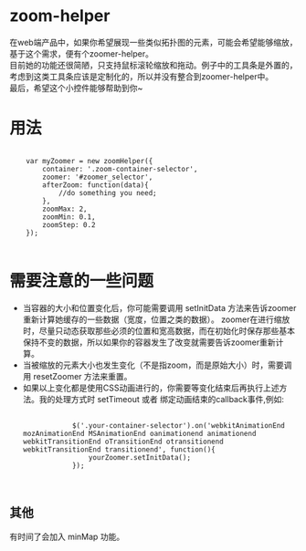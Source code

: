 # zoom-helper
<span>在web端产品中，如果你希望展现一些类似拓扑图的元素，可能会希望能够缩放，基于这个需求，便有个zoomer-helper。</span><br>
<span>目前她的功能还很简陋，只支持鼠标滚轮缩放和拖动。例子中的工具条是外置的，考虑到这类工具条应该是定制化的，所以并没有整合到zoomer-helper中。</span><br>
<span>最后，希望这个小控件能够帮助到你~ </span>

<h1>用法</h1>
<pre>
<code>
	var myZoomer = new zoomHelper({
		container: '.zoom-container-selector',
		zoomer: '#zoomer_selector',
		afterZoom: function(data){
		    //do something you need;
		},
		zoomMax: 2,
		zoomMin: 0.1,
		zoomStep: 0.2
	});
</code>
</pre>
<h1>需要注意的一些问题</h1>
<ul>
	<li>
		<span>当容器的大小和位置变化后，你可能需要调用 setInitData 方法来告诉zoomer重新计算她缓存的一些数据（宽度，位置之类的数据）。</span>
<span>zoomer在进行缩放时，尽量只动态获取那些必须的位置和宽高数据，而在初始化时保存那些基本保持不变的数据，所以如果你的容器发生了改变就需要告诉zoomer重新计算。</span>
	</li>
	<li>
		<span>当被缩放的元素大小也发生变化（不是指zoom，而是原始大小）时，需要调用 resetZoomer 方法来重置。</span>
	</li>
	<li>
		<span>如果以上变化都是使用CSS动画进行的，你需要等变化结束后再执行上述方法。我的处理方式时 setTimeout 或者 绑定动画结束的callback事件,例如:</span><br>
		<pre>
		<code>
			$('.your-container-selector').on('webkitAnimationEnd mozAnimationEnd MSAnimationEnd oanimationend animationend webkitTransitionEnd oTransitionEnd otransitionend webkitTransitionEnd transitionend', function(){
				yourZoomer.setInitData();
			});
		</code>
		</pre>
	</li>
</ul>

<h2>其他</h2>
<span>有时间了会加入 minMap 功能。</span>
